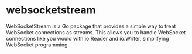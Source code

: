 # websocketstream
WebSocketStream is a Go package that provides a simple way to treat WebSocket connections as streams. This allows you to handle WebSocket connections like you would with io.Reader and io.Writer, simplifying WebSocket programming.

